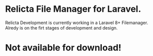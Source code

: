 # Relicta File Manager for Laravel.
 Relicta Development is currently working in a Laravel 8+ Filemanager.
 Alredy is on the firt stages of development and design.
# Not available for download!
